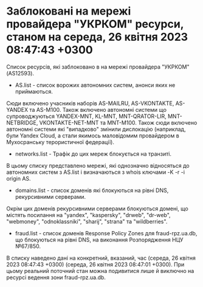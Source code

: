 # Заблоковані на мережі провайдера "УКРКОМ" ресурси, станом на середа, 26 квітня 2023 08:47:43 +0300
Список ресурсів, які заблоковано в на мережі провайдера "УКРКОМ" (AS12593).

* AS.list - список ворожих автономних систем, анонси яких не приймаються.

Сюди включено учасників наборів AS-MAILRU, AS-VKONTAKTE, AS-YANDEX та
AS-M100. Також включено автономні системи що супроводжуються YANDEX-MNT,
KL-MNT, MNT-QRATOR-LIR, MNT-NETBRIDGE, VKONTAKTE-NET-MNT та MNT-M100.
Також сюди включено автономні системи які "випадково" змінили дислокацію
(наприклад, були Yandex Cloud, а стали якимось маловідомим провайдером в
Мухосранську терористичної федерації).

* networks.list - Трафік до цих мереж блокується на транзиті.

В цьому списку представлено мережі, які однозначно відносяться до
автономних систем з AS.list і визначаються з whois ключами -K -r -i
origin AS. 

* domains.list - список доменів які блокуються на рівні DNS, рекурсивними
серверами. 

Окрім цих доменів рекурсивними серверами блокуються домені, що
містять посилання на "yandex", "kaspersky", "drweb", "dr-web",
"webmoney", "odnoklassniki", "sharij", "strana" та "wildberries".

* fraud.list - список доменів Response Policy Zones для fraud-rpz.ua.db,
що блокуються на рівні DNS, на виконання Розпорядження НЦУ №67/850.

В списку наведено дані на конкретний, вказаний, час (середа, 26 квітня 2023 08:47:43 +0300) (середа, 26 квітня 2023 08:47:01 +0300).
При цьому реальний поточний стан можна подивитися лише й виключно на
ресурсі ведення зони fraud-rpz.ua.db.
